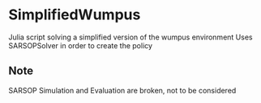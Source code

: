 # SimplifiedWumpus
Julia script solving a simplified version of the wumpus environment
Uses SARSOPSolver in order to create the policy

## Note
SARSOP Simulation and Evaluation are broken, not to be considered
